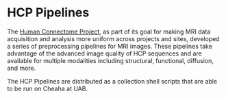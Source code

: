 # HCP Pipelines

The [Human Connectome Project](https://www.humanconnectome.org), as part of its goal for making MRI data acquisition and analysis more uniform across projects and sites, developed a series of preprocessing pipelines for MRI images. These pipelines take advantage of the advanced image quality of HCP sequences and are available for multiple modalities including structural, functional, diffusion, and more.

The HCP Pipelines are distributed as a collection shell scripts that are able to be run on Cheaha at UAB.

